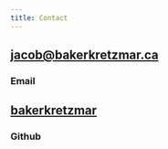 ```yaml
---
title: Contact
---
```


## [jacob@bakerkretzmar.ca](mailto:jacob@bakerkretzmar.ca)

### Email

## [bakerkretzmar](https://github.com/bakerkretzmar)

### Github

